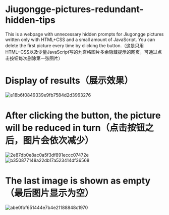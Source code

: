 # Jiugongge-pictures-redundant-hidden-tips
This is a webpage with unnecessary hidden prompts for Jiugongge pictures written only with HTML+CSS and a small amount of JavaScript. You can delete the first picture every time by clicking the button.（这是只用HTML+CSS以及少量JavaScript写的九宫格图片多余隐藏提示的网页，可通过点击按钮每次删除第一张图片）

# Display of results（展示效果）
![e18b6f0849339e9fb7584d2d3963276](https://github.com/yunli01hegui/Jiugongge-pictures-redundant-hidden-tips/assets/134910544/4faa5e7f-40f1-430c-b9bd-a17823dab1a0)

# After clicking the button, the picture will be reduced in turn（点击按钮之后，图片会依次减少）
![2e87db0e8ac0a5f3df891eccc07472e](https://github.com/yunli01hegui/Jiugongge-pictures-redundant-hidden-tips/assets/134910544/7104ac9c-09c0-4b5b-9a68-7535616490f3)
![b350877148a22db17a523414df36568](https://github.com/yunli01hegui/Jiugongge-pictures-redundant-hidden-tips/assets/134910544/35861e4a-5620-44bd-b73f-929e2e2bac2e)

# The last image is shown as empty（最后图片显示为空）
![abe0fbf651444e7b4e21188848c1970](https://github.com/yunli01hegui/Jiugongge-pictures-redundant-hidden-tips/assets/134910544/8d1bb1c6-73ad-4782-89c6-0dede5799e40)
